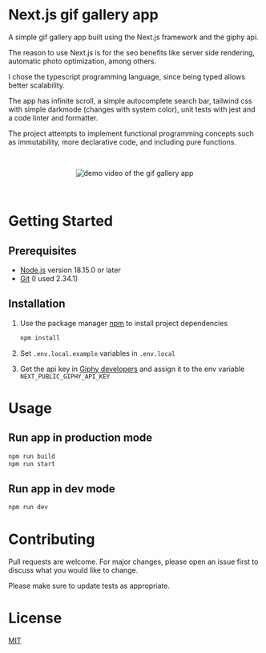 # Next.js gif gallery app

A simple gif gallery app built using the Next.js framework and the giphy api.

The reason to use Next.js is for the seo benefits like server side rendering, automatic photo optimization, among others.

I chose the typescript programming language, since being typed allows better scalability.

The app has infinite scroll, a simple autocomplete search bar, tailwind css with simple darkmode (changes with system color), unit tests with jest and a code linter and formatter.

The project attempts to implement functional programming concepts such as immutability, more declarative code, and including pure functions.

&nbsp;

<p align='center'>
   <img
      src='https://drive.google.com/uc?id=1JxudsHnc2e_5NBWsRzhOCRALWRBEATHm'
      alt='demo video of the gif gallery app'
   />
</p>

&nbsp;

# Getting Started

## Prerequisites

- [Node.js](https://nodejs.org/en/download/) version 18.15.0 or later
- [Git](https://git-scm.com/downloads) (I used 2.34.1)

## Installation

1. Use the package manager [npm](https://docs.npmjs.com/downloading-and-installing-node-js-and-npm) to install project dependencies

   ```bash
   npm install
   ```

2. Set `.env.local.example` variables in `.env.local`

3. Get the api key in [Giphy developers](https://developers.giphy.com/) and assign it to the env variable `NEXT_PUBLIC_GIPHY_API_KEY`

# Usage

## Run app in production mode

```bash
npm run build
npm run start
```

## Run app in dev mode

```bash
npm run dev
```

# Contributing

Pull requests are welcome. For major changes, please open an issue first
to discuss what you would like to
change.

Please make sure to update tests as appropriate.

# License

[MIT](https://choosealicense.com/licenses/mit/)
